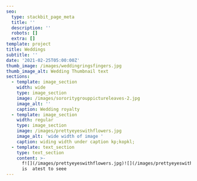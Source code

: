 ```yaml
---
seo:
  type: stackbit_page_meta
  title: ''
  description: ''
  robots: []
  extra: []
template: project
title: Weddings
subtitle: ''
date: '2021-02-25T05:00:00Z'
thumb_image: /images/weddingringsfingers.jpg
thumb_image_alt: Wedding Thumbnail text
sections:
  - template: image_section
    width: wide
    type: image_section
    image: /images/sororitygrouppictureleaves-2.jpg
    image_alt: ''
    caption: Wedding royalty
  - template: image_section
    width: regular
    type: image_section
    image: /images/prettyeyeswithflowers.jpg
    image_alt: 'wide width of image '
    caption: widing width under caption kp;kopkl;
  - template: text_section
    type: text_section
    content: >-
      f![](/images/prettyeyeswithflowers.jpg)![](/images/prettyeyeswithflowersportrait.jpg)this
      is  atest to seee
---
```


